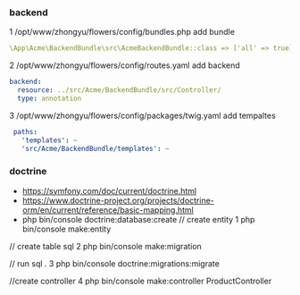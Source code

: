 ### backend

1 /opt/www/zhongyu/flowers/config/bundles.php
add bundle
```yaml
\App\Acme\BackendBundle\src\AcmeBackendBundle::class => ['all' => true],
```
2 /opt/www/zhongyu/flowers/config/routes.yaml
add backend
```yaml
backend:
  resource: ../src/Acme/BackendBundle/src/Controller/
  type: annotation
```
3  /opt/www/zhongyu/flowers/config/packages/twig.yaml
add tempaltes

```yaml
 paths:
   'templates': ~
   'src/Acme/BackendBundle/templates': ~
```



### doctrine 
- https://symfony.com/doc/current/doctrine.html
- https://www.doctrine-project.org/projects/doctrine-orm/en/current/reference/basic-mapping.html
- php bin/console doctrine:database:create
// create entity
1 php bin/console make:entity

// create table sql
2 php bin/console make:migration

// run sql .
3 php bin/console doctrine:migrations:migrate

//create controller
4 php bin/console make:controller ProductController


